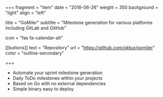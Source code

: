 +++
fragment = "item"
date = "2018-06-26"
weight = 350
background = "light"
align = "left"

title = "GoMiler"
subtitle = "Milestone generation for various platforms including GitLab and GitHub"

icon = "fas fa-calendar-alt"

[[buttons]]
  text = "Repository"
  url = "https://github.com/okkur/gomiler"
  color = "outline-secondary"

+++

* Automate your sprint milestone generation
* Daily ToDo milestones within your projects
* Based on Go with no external dependencies
* Simple binary easy to deploy
